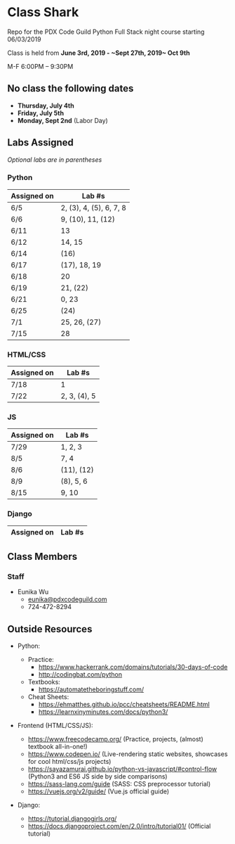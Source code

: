 # Class Shark
Repo for the PDX Code Guild Python Full Stack night course starting 06/03/2019

Class is held from **June 3rd, 2019 - ~Sept 27th, 2019~ Oct 9th**

M-F 6:00PM – 9:30PM

## No class the following dates
- **Thursday, July 4th**
- **Friday, July 5th**
- **Monday, Sept 2nd** (Labor Day)

## Labs Assigned
*Optional labs are in parentheses*

### Python 
| Assigned on | Lab \#s |
| ------------- | ---- |
| 6/5 | 2, (3), 4, (5), 6, 7, 8 |
| 6/6 | 9, (10), 11, (12) |
| 6/11 | 13 |
| 6/12 | 14, 15 |
| 6/14 | (16) |
| 6/17 | (17), 18, 19 |
| 6/18 | 20 |
| 6/19 | 21, (22) |
| 6/21 | 0, 23 |
| 6/25 | (24) |
| 7/1 | 25, 26, (27) |
| 7/15 | 28 |


### HTML/CSS 
| Assigned on | Lab \#s |
| ------------- | ---- |
| 7/18 | 1 |
| 7/22 | 2, 3, (4), 5 |

### JS
| Assigned on | Lab \#s |
| ------------- | ---- |
| 7/29 | 1, 2, 3 |
| 8/5 | 7, 4 |
| 8/6 | (11), (12) |
| 8/9 | (8), 5, 6 |
| 8/15 | 9, 10 |

### Django
| Assigned on | Lab \#s |
| ------------- | ---- |


## Class Members

### Staff
- Eunika Wu
    - eunika@pdxcodeguild.com
    - 724-472-8294
        
## Outside Resources
- Python: 
    - Practice:
        - https://www.hackerrank.com/domains/tutorials/30-days-of-code 
        - http://codingbat.com/python
    - Textbooks:
        - https://automatetheboringstuff.com/
    - Cheat Sheets:
        - https://ehmatthes.github.io/pcc/cheatsheets/README.html
        - https://learnxinyminutes.com/docs/python3/
        
- Frontend (HTML/CSS/JS):
    - https://www.freecodecamp.org/ (Practice, projects, (almost) textbook all-in-one!)
    - https://www.codepen.io/ (Live-rendering static websites, showcases for cool html/css/js projects)
    - https://sayazamurai.github.io/python-vs-javascript/#control-flow (Python3 and ES6 JS side by side comparisons)
    - https://sass-lang.com/guide (SASS: CSS preprocessor tutorial)
    - https://vuejs.org/v2/guide/ (Vue.js official guide)
    
- Django:
    - https://tutorial.djangogirls.org/
    - https://docs.djangoproject.com/en/2.0/intro/tutorial01/ (Official tutorial)

